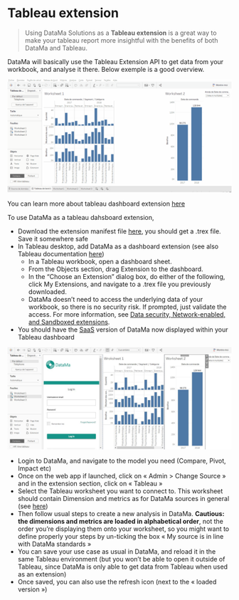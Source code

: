 # Tableau extension

> Using DataMa Solutions as a **Tableau extension** is a great way to make your tableau report more insightful with the benefits of both DataMa and Tableau.

DataMa will basically use the Tableau Extension API to get data from your workbook, and analyse it there. Below exemple is a good overview.

![tableau_extension](images/Tableau-extension-1.gif)

You can learn more about tableau dashboard extension [here](https://help.tableau.com/current/pro/desktop/en-us/dashboard_extensions.htm)

To use DataMa as a tableau dahsboard extension,

* Download the extension manifest file [here](https://www.docs.datama.fr/wp-content/uploads/2019/12/solutionsdatama_tableau.trex), you should get a .trex file. Save it somewhere safe
* In Tableau desktop, add DataMa as a dashboard extension (see also Tableau documentation [here](https://help.tableau.com/current/pro/desktop/en-us/dashboard_extensions.htm))
    * In a Tableau workbook, open a dashboard sheet.
    * From the Objects section, drag Extension to the dashboard.
    * In the “Choose an Extension” dialog box, do either of the following, click My Extensions, and navigate to a .trex file you previously downloaded.
    * DataMa doesn’t need to access the underlying data of your workbook, so there is no security risk. If prompted, just validate the access. For more information, see [Data security, Network-enabled, and Sandboxed extensions](https://help.tableau.com/current/pro/desktop/en-us/dashboard_extensions.htm#Data).
* You should have the [SaaS](http://solutions.datama.fr/) version of DataMa now displayed within your Tableau dashboard

![Login-Tableau-extension](images/Login-Tableau-extension.jpg)

* Login to DataMa, and navigate to the model you need (Compare, Pivot, Impact etc)
* Once on the web app if launched, click on « Admin > Change Source » and in the extension section, click on « Tableau »
* Select the Tableau worksheet you want to connect to. This worksheet should contain Dimension and metrics as for DataMa sources in general (see [here](general/admin/input/source.md))
* Then follow usual steps to create a new analysis in DataMa. **Cautious: the dimensions and metrics are loaded in alphabetical order**, not the order you’re displaying them onto your worksheet, so you might want to define properly your steps by un-ticking the box « My source is in line with DataMa standards »
* You can save your use case as usual in DataMa, and reload it in the same Tableau environment (but you won’t be able to open it outside of Tableau, since DataMa is only able to get data from Tableau when used as an extension)
* Once saved, you can also use the refresh icon (next to the « loaded version »)
